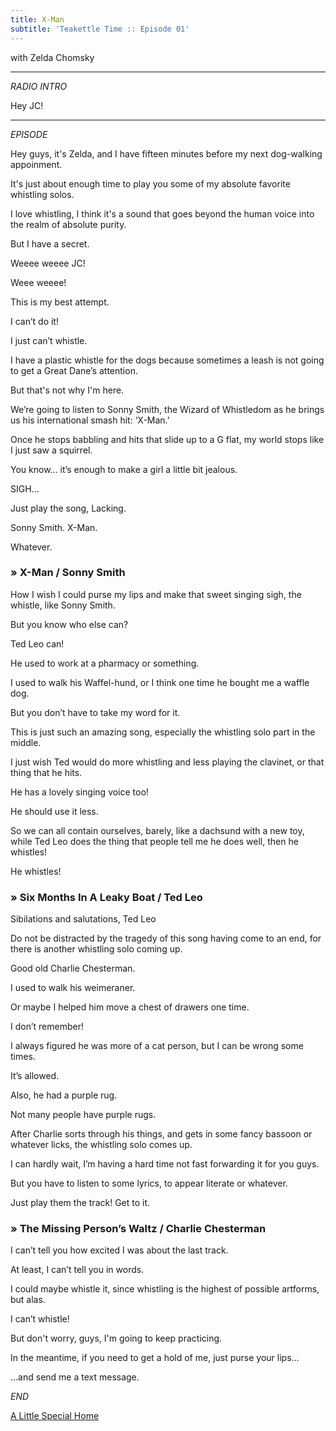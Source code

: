 ```yaml
---
title: X-Man
subtitle: 'Teakettle Time :: Episode 01'
---
```

with Zelda Chomsky

---

_RADIO INTRO_

Hey JC!

---

_EPISODE_

Hey guys, it's Zelda, and I have fifteen minutes before my next dog-walking appoinment.

It's just about enough time to play you some of my absolute favorite whistling solos.

I love whistling, I think it's a sound that goes beyond the human voice into the realm of absolute purity.

But I have a secret.

Weeee weeee JC!

Weee weeee!

This is my best attempt.

I can’t do it!

I just can’t whistle.

I have a plastic whistle for the dogs because sometimes a leash is not going to get a Great Dane’s attention.

But that's not why I'm here.

We’re going to listen to Sonny Smith, the Wizard of Whistledom as he brings us his international smash hit: ‘X-Man.’

Once he stops babbling and hits that slide up to a G flat, my world stops like I just saw a squirrel.

You know... it’s enough to make a girl a little bit jealous.

SIGH...

Just play the song, Lacking.

Sonny Smith. X-Man.

Whatever.

### &raquo; X-Man / Sonny Smith

How I wish I could purse my lips and make that sweet singing sigh, the whistle, like Sonny Smith.

But you know who else can?

Ted Leo can!

He used to work at a pharmacy or something.

I used to walk his Waffel-hund, or I think one time he bought me a waffle dog.

But you don’t have to take my word for it.

This is just such an amazing song, especially the whistling solo part in the middle.

I just wish Ted would do more whistling and less playing the clavinet, or that thing that he hits.

He has a lovely singing voice too!

He should use it less.

So we can all contain ourselves, barely, like a dachsund with a new toy, while Ted Leo does the thing that people tell me he does well, then he whistles!

He whistles!

### &raquo; Six Months In A Leaky Boat / Ted Leo

Sibilations and salutations, Ted Leo

Do not be distracted by the tragedy of this song having come to an end, for there is another whistling solo coming up.

Good old Charlie Chesterman.

I used to walk his weimeraner.

Or maybe I helped him move a chest of drawers one time.

I don’t remember!

I always figured he was more of a cat person, but I can be wrong some times.

It’s allowed.

Also, he had a purple rug.

Not many people have purple rugs.

After Charlie sorts through his things, and gets in some fancy bassoon or whatever licks, the whistling solo comes up.

I can hardly wait, I’m having a hard time not fast forwarding it for you guys.

But you have to listen to some lyrics, to appear literate or whatever.

Just play them the track! Get to it.

### &raquo; The Missing Person’s Waltz / Charlie Chesterman

I can’t tell you how excited I was about the last track.

At least, I can’t tell you in words.

I could maybe whistle it, since whistling is the highest of possible artforms, but alas.

I can’t whistle!

But don't worry, guys, I'm going to keep practicing.

In the meantime, if you need to get a hold of me, just purse your lips...

...and send me a text message.

_END_

<a class="button big next" href="{% link a-little-special/index.md %}">A Little Special Home</a>

